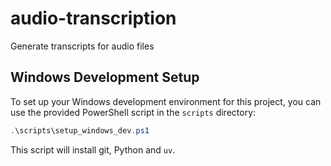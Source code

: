 # audio-transcription
Generate transcripts for audio files


## Windows Development Setup

To set up your Windows development environment for this project, you can use the provided PowerShell script in the `scripts` directory:

```powershell
.\scripts\setup_windows_dev.ps1
```

This script will install git, Python and `uv`.
